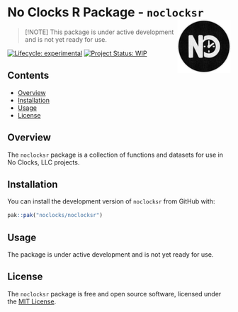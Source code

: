 
<!-- README.md is generated from README.Rmd. Please edit that file -->

# No Clocks R Package - `noclocksr` <img src="man/figures/noclocks-logo.png" align="right" width="120" height="auto" alt="No Clocks Logo" />

> \[!NOTE\] This package is under active development and is not yet
> ready for use.

<!-- badges: start -->

[![Lifecycle:
experimental](https://img.shields.io/badge/lifecycle-experimental-orange.svg)](https://lifecycle.r-lib.org/articles/stages.html#experimental)
[![Project Status:
WIP](https://www.repostatus.org/badges/latest/wip.svg)](http://www.repostatus.org/#wip)
<!-- badges: end -->

## Contents

- [Overview](#overview)
- [Installation](#installation)
- [Usage](#usage)
- [License](#license)

## Overview

The `noclocksr` package is a collection of functions and datasets for
use in No Clocks, LLC projects.

## Installation

You can install the development version of `noclocksr` from GitHub with:

``` r
pak::pak("noclocks/noclocksr")
```

## Usage

The package is under active development and is not yet ready for use.

## License

The `noclocksr` package is free and open source software, licensed under
the [MIT License](LICENSE.md).
